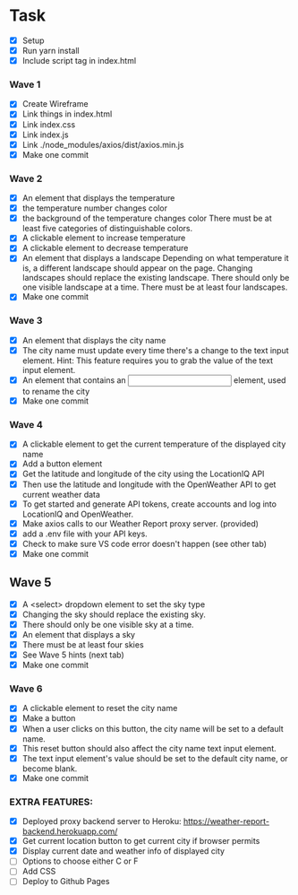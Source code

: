 # Task
- [x] Setup
- [x] Run yarn install
- [x] Include script tag in index.html
### Wave 1
- [x] Create Wireframe
- [x] Link things in index.html
- [x] Link index.css
- [x] Link index.js
- [x] Link ./node_modules/axios/dist/axios.min.js
- [x] Make one commit
### Wave 2
- [x] An element that displays the temperature
- [x] the temperature number changes color
- [x] the background of the temperature changes color
There must be at least five categories of distinguishable colors.
- [x] A clickable element to increase temperature
- [x] A clickable element to decrease temperature
- [x] An element that displays a landscape
Depending on what temperature it is, a different landscape should appear on the page.
Changing landscapes should replace the existing landscape. There should only be one visible landscape at a time.
There must be at least four landscapes.
- [x] Make one commit
### Wave 3
- [x] An element that displays the city name
- [x] The city name must update every time there's a change to the text input element.
Hint: This feature requires you to grab the value of the text input element.
- [x] An element that contains an <input type="text"> element, used to rename the city
- [x] Make one commit
### Wave 4
- [x] A clickable element to get the current temperature of the displayed city name
- [x] Add a button element
- [x] Get the latitude and longitude of the city using the LocationIQ API
- [x] Then use the latitude and longitude with the OpenWeather API to get current weather data
- [x] To get started and generate API tokens, create accounts and log into LocationIQ and OpenWeather.
- [x] Make axios calls to our Weather Report proxy server. (provided)
- [x] add a .env file with your API keys.
- [x] Check to make sure VS code error doesn't happen (see other tab)
- [x] Make one commit
## Wave 5
- [x] A \<select> dropdown element to set the sky type
- [x] Changing the sky should replace the existing sky. 
- [x] There should only be one visible sky at a time.
- [x] An element that displays a sky
- [x] There must be at least four skies
- [x] See Wave 5 hints (next tab)
- [x] Make one commit
### Wave 6
- [x] A clickable element to reset the city name
- [x] Make a button
- [x] When a user clicks on this button, the city name will be set to a default name.
- [x] This reset button should also affect the city name text input element.
- [x] The text input element's value should be set to the default city name, or become blank.
- [x] Make one commit

### EXTRA FEATURES:
- [x] Deployed proxy backend server to Heroku: https://weather-report-backend.herokuapp.com/
- [x] Get current location button to get current city if browser permits
- [x] Display current date and weather info of displayed city
- [ ] Options to choose either C or F
- [ ] Add CSS 
- [ ] Deploy to Github Pages